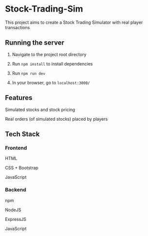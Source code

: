 # Stock-Trading-Sim

This project aims to create a Stock Trading Simulator with real player transactions

## Running the server

1. Navigate to the project root directory

2. Run `npm install` to install dependencies

3. Run `npm run dev`

4. In your browser, go to `localhost:3000/`

## Features

Simulated stocks and stock pricing

Real orders (of simulated stocks) placed by players

## Tech Stack

### Frontend

HTML

CSS + Bootstrap

JavaScript

### Backend

npm

NodeJS

ExpressJS

JavaScript
